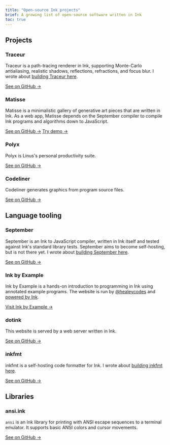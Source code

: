 ```yaml
---
title: "Open-source Ink projects"
brief: A growing list of open-source software written in Ink
toc: true
---
```


## Projects

### Traceur

Traceur is a path-tracing renderer in Ink, supporting Monte-Carlo antialiasing, realistic shadows, reflections, refractions, and focus blur. I wrote about [building Traceur here](/posts/traceur/).

<a href="https://github.com/thesephist/traceur" class="button">See on GitHub &rarr;</a>

### Matisse

Matisse is a minimalistic gallery of generative art pieces that are written in Ink. As a web app, Matisse depends on the September compiler to compile Ink programs and algorithms down to JavaScript.

<a href="https://github.com/thesephist/matisse" class="button">See on GitHub &rarr;</a>
<a href="https://matisse.vercel.app/" class="button">Try demo &rarr;</a>

### Polyx

Polyx is Linus's personal productivity suite.

<a href="https://github.com/thesephist/polyx" class="button">See on GitHub &rarr;</a>

### Codeliner

Codeliner generates graphics from program source files.

<a href="https://github.com/thesephist/codeliner" class="button">See on GitHub &rarr;</a>

## Language tooling

### September

September is an Ink to JavaScript compiler, written in Ink itself and tested against Ink's standard library tests. September aims to become self-hosting, but is not there yet. I wrote about [building September here](/posts/september/).

<a href="https://github.com/thesephist/september" class="button">See on GitHub &rarr;</a>

### Ink by Example

Ink by Example is a hands-on introduction to programming in Ink using annotated example programs. The website is run by [@healeycodes](https://healeycodes.com/) and [powered by Ink](https://github.com/healeycodes/inkbyexample/tree/main/src).

<a href="https://inkbyexample.com/" class="button">Visit Ink by Example &rarr;</a>

### dotink

This website is served by a web server written in Ink.

<a href="https://github.com/thesephist/dotink" class="button">See on GitHub &rarr;</a>

### inkfmt

inkfmt is a self-hosting code formatter for Ink. I wrote about [building inkfmt here](/posts/inkfmt/).

<a href="https://github.com/thesephist/inkfmt" class="button">See on GitHub &rarr;</a>

## Libraries

### ansi.ink

`ansi` is an Ink library for printing with ANSI escape sequences to a terminal emulator. It supports basic ANSI colors and cursor movements.

<a href="https://github.com/thesephist/ansi.ink" class="button">See on GitHub &rarr;</a>

